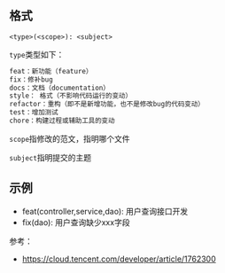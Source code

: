 

## 格式

`<type>(<scope>): <subject>`

`type`类型如下：
```sh
feat：新功能（feature）
fix：修补bug
docs：文档（documentation）
style： 格式（不影响代码运行的变动）
refactor：重构（即不是新增功能，也不是修改bug的代码变动）
test：增加测试
chore：构建过程或辅助工具的变动
```

`scope`指修改的范文，指明哪个文件

`subject`指明提交的主题
## 示例
- feat(controller,service,dao): 用户查询接口开发
- fix(dao): 用户查询缺少xxx字段

参考：
- https://cloud.tencent.com/developer/article/1762300